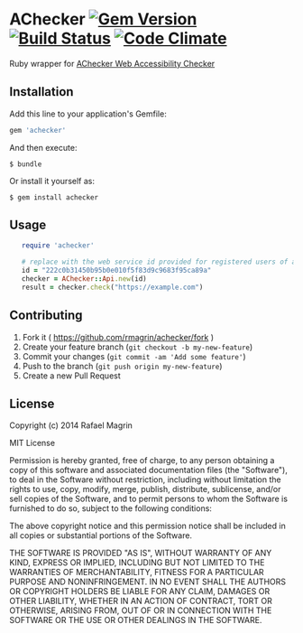 # AChecker [![Gem Version](https://badge.fury.io/rb/achecker.svg)](http://badge.fury.io/rb/achecker) [![Build Status](https://travis-ci.org/rmagrin/achecker.svg?branch=master)](https://travis-ci.org/rmagrin/achecker) [![Code Climate](https://codeclimate.com/github/rmagrin/achecker.png)](https://codeclimate.com/github/rmagrin/achecker)

Ruby wrapper for [AChecker Web Accessibility Checker](http://achecker.ca)

## Installation

Add this line to your application's Gemfile:

```ruby
gem 'achecker'
```

And then execute:

    $ bundle

Or install it yourself as:

    $ gem install achecker

## Usage

```ruby
   require 'achecker'

   # replace with the web service id provided for registered users of achecker.
   id = "222c0b31450b95b0e010f5f83d9c9683f95ca89a"
   checker = AChecker::Api.new(id)
   result = checker.check("https://example.com")
```

## Contributing

1. Fork it ( https://github.com/rmagrin/achecker/fork )
2. Create your feature branch (`git checkout -b my-new-feature`)
3. Commit your changes (`git commit -am 'Add some feature'`)
4. Push to the branch (`git push origin my-new-feature`)
5. Create a new Pull Request

## License

Copyright (c) 2014 Rafael Magrin

MIT License

Permission is hereby granted, free of charge, to any person obtaining
a copy of this software and associated documentation files (the
"Software"), to deal in the Software without restriction, including
without limitation the rights to use, copy, modify, merge, publish,
distribute, sublicense, and/or sell copies of the Software, and to
permit persons to whom the Software is furnished to do so, subject to
the following conditions:

The above copyright notice and this permission notice shall be
included in all copies or substantial portions of the Software.

THE SOFTWARE IS PROVIDED "AS IS", WITHOUT WARRANTY OF ANY KIND,
EXPRESS OR IMPLIED, INCLUDING BUT NOT LIMITED TO THE WARRANTIES OF
MERCHANTABILITY, FITNESS FOR A PARTICULAR PURPOSE AND
NONINFRINGEMENT. IN NO EVENT SHALL THE AUTHORS OR COPYRIGHT HOLDERS BE
LIABLE FOR ANY CLAIM, DAMAGES OR OTHER LIABILITY, WHETHER IN AN ACTION
OF CONTRACT, TORT OR OTHERWISE, ARISING FROM, OUT OF OR IN CONNECTION
WITH THE SOFTWARE OR THE USE OR OTHER DEALINGS IN THE SOFTWARE.
